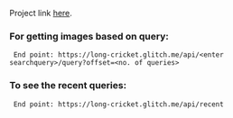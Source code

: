 Project link [here](https://long-cricket.glitch.me/api/dog/query?offset=2).
### For getting images based on query:

     End point: https://long-cricket.glitch.me/api/<enter searchquery>/query?offset=<no. of queries>

### To see the recent queries:
    
     End point: https://long-cricket.glitch.me/api/recent

